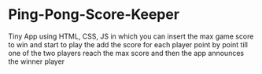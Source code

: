 # Ping-Pong-Score-Keeper
Tiny App using HTML, CSS, JS  in which you can insert the max game score to win and start to play the add the score for each player point by point till one of the two players reach the max score and then the app announces the winner player
